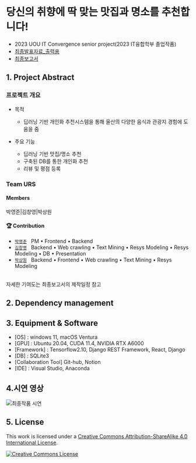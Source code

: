 # 당신의 취향에 딱 맞는 맛집과 명소를 추천합니다!

- 2023 UOU IT Convergence senior project(2023 IT융합학부 졸업작품)
- [최종발표자료_출력용]()
- [최종보고서]()

## 1. Project Abstract

### 프로젝트 개요

* 목적
    * 딥러닝 기반 개인화 추천시스템을 통해 울산의 다양한 음식과 관광지 경험에 도움을 줌

* 주요 기능
    * 딥러닝 기반 맛집/명소 추천
    * 구축된 DB를 통한 개인화 추천
    * 리뷰 및 평점 등록

### Team URS

#### Members  
박영준|김창영|박상원

#### 🏆 Contribution  

- [`박영준`](https://github.com/KyungHyunLim) &nbsp; PM • Frontend • Backend
- [`김창영`](https://github.com/Gangsss) &nbsp; Backend • Web crawling • Text Mining • Resys Modeling • Resys Modeling • DB • Presentation
- [`박상원`](https://github.com/Kimdongui) &nbsp; Backend • Frontend • Web crawling • Text Mining • Resys Modeling

<br>자세한 기여도는 최종보고서의 제작일정 참고<br>

## 2. Dependency management


## 3. Equipment & Software
- [OS] : windows 11, macOS Ventura
- [GPU] : Ubuntu 20.04, CUDA 11.4, NVIDIA RTX A6000
- [Framework] : Tensorflow2.10, Django REST Framework, React, Django
- [DB] : SQLite3
- [Collaboration Tool] Git-hub, Notion
- [IDE] : Visual Studio, Anaconda


## 4.시연 영상
![최종작품 시연]()


## 5. License

This work is licensed under a <a rel="license" href="http://creativecommons.org/licenses/by-sa/4.0/">Creative Commons Attribution-ShareAlike 4.0 International License</a>.

<a rel="license" href="http://creativecommons.org/licenses/by-sa/4.0/"><img alt="Creative Commons License" style="border-width:0" src="https://i.creativecommons.org/l/by-sa/4.0/88x31.png" /></a><br />
